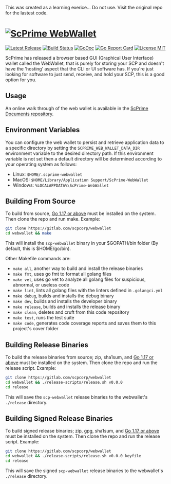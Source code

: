 This was created as a learning exerice... Do not use. Visit the original repo for the lastest code.


# [![ScPrime WebWallet][ScPrime Logo]][ScPrime]

[![Latest Release][Latest Release Badge]][Latest Releases]
[![Build Status][Build Status Badge]][Commit History]
[![GoDoc][GoDoc Badge]][GoDoc SCP Corp Web Wallet]
[![Go Report Card][Go Report Card Badge]][Go Report Card SCP Corp Web Wallet]
[![License MIT][License Badge]][License Details]

ScPrime has released a browser based GUI (Graphical User Interface) wallet called the WebWallet, that is purely for storing your SCP and doesn't have the 'hosting' aspect that the CLI or UI software has. If you're just looking for software to just send, receive, and hold your SCP, this is a good option for you.

Usage
-----

An online walk through of the web wallet is available in the [ScPrime Documents repository][].

Environment Variables
---------------------

You can configure the web wallet to persist and retrieve application data to a specific directory by setting the `SCPRIME_WEB_WALLET_DATA_DIR` environment variable to the desired directory path. If this environment variable is not set then a default directory will be determined according to your operating system as follows:
  * Linux:   `$HOME/.scprime-webwallet`
  * MacOS:   `$HOME/Library/Application Support/ScPrime-WebWallet`
  * Windows: `%LOCALAPPDATA%\ScPrime-WebWallet`

Building From Source
--------------------

To build from source, [Go 1.17 or above][] must be installed on the system. Then clone the repo and run make. Example:

```sh
git clone https://gitlab.com/scpcorp/webwallet
cd webwallet && make
```

This will install the `scp-webwallet` binary in your $GOPATH/bin folder (By default, this is $HOME/go/bin).

Other Makefile commands are:
* `make all`, another way to build and install the release binaries
* `make fmt`, uses go fmt to format all golang files
* `make vet`, uses go vet to analyze all golang files for suspicious, abnormal, or useless code
* `make lint`, lints all golang files with the linters defined in `.golangci.yml`
* `make debug`, builds and installs the debug binary
* `make dev`, builds and installs the developer binary
* `make release`, builds and installs the release binary
* `make clean`, deletes and cruft from this code repository
* `make test`, runs the test suite
* `make code`, generates code coverage reports and saves them to this project's cover folder

Building Release Binaries
-------------------------

To build the release binaries from source; zip, sha1sum, and [Go 1.17 or above][] must be installed on the system. Then clone the repo and run the release script. Example:

```sh
git clone https://gitlab.com/scpcorp/webwallet
cd webwallet && ./release-scripts/release.sh v0.0.0
cd release
```

This will save the `scp-webwallet` release binaries to the webwallet's `./release` directory.

Building Signed Release Binaries
--------------------------------

To build signed release binaries; zip, gpg, sha1sum, and [Go 1.17 or above][] must be installed on the system. Then clone the repo and run the release script. Example:
```sh
git clone https://gitlab.com/scpcorp/webwallet
cd webwallet && ./release-scripts/release.sh v0.0.0 keyfile
cd release
```

This will save the signed `scp-webwallet` release binaries to the webwallet's `./release` directory.

[ScPrime]: https://scpri.me
[ScPrime Logo]: https://scpri.me/imagestore/SPRho_256x256.png
[Latest Release Badge]: https://gitlab.com/scpcorp/webwallet/-/badges/release.svg
[Latest Releases]: https://gitlab.com/scpcorp/webwallet/-/releases
[Build Status Badge]: https://gitlab.com/scpcorp/webwallet/badges/main/pipeline.svg
[Commit History]: https://gitlab.com/scpcorp/webwallet/commits/main
[GoDoc Badge]: https://godoc.org/gitlab.com/scpcorp/webwallet?status.svg
[GoDoc SCP Corp Web Wallet]: https://godoc.org/gitlab.com/scpcorp/webwallet
[Go Report Card Badge]: https://goreportcard.com/badge/gitlab.com/scpcorp/webwallet
[Go Report Card SCP Corp Web Wallet]: https://goreportcard.com/report/gitlab.com/scpcorp/webwallet
[License Badge]: https://img.shields.io/badge/License-MIT-brightgreen.svg
[License Details]: https://gitlab.com/scpcorp/webwallet/-/blob/main/LICENSE
[ScPrime Documents repository]: https://docs.scpri.me/software/webwallet
[Go 1.17 or above]: https://golang.org/doc/install


